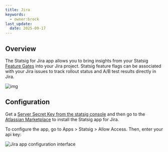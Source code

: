 ```yaml
---
title: Jira
keywords:
  - owner:brock
last_update:
  date: 2025-09-17
---
```


## Overview
The Statsig for Jira app allows you to bring insights from your Statsig [Feature Gates](/feature-flags/overview) into your Jira project. Statsig feature flags can be associated with your Jira issues to track rollout status and A/B test results directly in Jira.

![img](https://user-images.githubusercontent.com/75151332/130303182-c450027d-1a5d-4691-83bc-d3df59dbabb4.gif)

## Configuration
Get a [Server Secret Key from the statsig console](https://console.statsig.com/api_keys) and then go to the [Atlassian Marketplace](https://marketplace.atlassian.com/apps/1225708/statsig-for-jira?hosting=cloud&tab=overview) to install the Statsig app for Jira.

To configure the app, go to Apps > Statsig > Allow Access.  Then, enter your api key:

![Jira app configuration interface](https://user-images.githubusercontent.com/74584483/185266500-4695bad9-b219-4b51-8e88-cc6059799d50.png)
